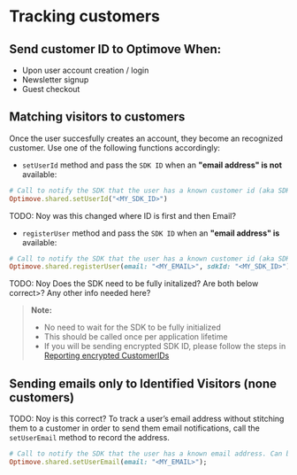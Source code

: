 # Tracking customers

## Send customer ID to Optimove When:
- Upon user account creation / login
- Newsletter signup
- Guest checkout

## Matching visitors to customers
Once the user succesfully creates an account, they become an recognized customer. 
Use one of the following functions accordingly:

- `setUserId` method and pass the `SDK ID` when an **"email address" is not** available:
```ruby
# Call to notify the SDK that the user has a known customer id (aka SDK ID)
Optimove.shared.setUserId("<MY_SDK_ID>")
```

TODO: Noy was this changed where ID is first and then Email?
- `registerUser` method and pass the `SDK ID` when an **"email address" is** available:
```ruby
# Call to notify the SDK that the user has a known customer id (aka SDK ID)
Optimove.shared.registerUser(email: "<MY_EMAIL>", sdkId: "<MY_SDK_ID>")
```

TODO: Noy Does the SDK need to be fully initalized? Are both below correct>? Any other info needed here?
> **Note:** 
> - No need to wait for the SDK to be fully initialized
> - This should be called once per application lifetime
> - If you will be sending encrypted SDK ID, please follow the steps in [Reporting encrypted CustomerIDs](https://github.com/optimove-tech/Reporting-Encrypted-CustomerID)


## Sending emails only to Identified Visitors (none customers)
TODO: Noy is this correct?
To track a user’s email address without stitching them to a customer in order to send them email notifications, call the `setUserEmail` method to record the address.

```ruby
# Call to notify the SDK that the user has a known email address. Can be called regardless of the "setUserId" call.
Optimove.shared.setUserEmail(email: "<MY_EMAIL>");
```
